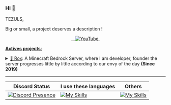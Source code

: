 ### Hi :wave:

TEZULS,

Big or small, a project deserves a description !

<p align="center">  
  <a href="https://twitter.com/TEZULSMC">
    <img src="https://skillicons.dev/icons?i=twitter" alt="" />
  </a>
  <a href="https://instagram.com/TEZULSMC">
    <img src="https://skillicons.dev/icons?i=instagram" alt="" />
  </a>
  <a href="http://arkamc.eu/discord">
    <img src="https://skillicons.dev/icons?i=discord" alt="" />
  </a>
  <a href="https://youtube.com/c/TEZULSMC">
    <img src="https://www.shareicon.net/data/48x48/2015/09/30/109355_media_512x512.png" alt="YouTube" />
  </a>
  <a href="#">
    <img src="https://skillicons.dev/icons?i=github" alt="" />
</p>

**__Actives projects__**:
 <details>
      <summary>🤖 <a href="https://github.com/ArkaniaStudios">Rox</a>: A Minecraft Bedrock Server, where I am developer, founder the server progresses little by little according to our envy of the day <strong>(Since 2019)</strong></summary>
      ARKANIA I will never forget this name of my life, one of the things that made me discover a person who is today a great friend, despite many insults but between us we know that we laugh. He thought of me to create a Minecraft server, and in 1 week we became great friends.
 </details>

---
| Discord Status  | I use these languages  | Others  |
| -- | -- | -- |
| [![Discord Presence](https://lanyard.cnrad.dev/api/495901655133323265)](https://discord.com/users/495901655133323265) | [![My Skills](https://skillicons.dev/icons?i=php,html,css&perline=3)](https://skillicons.dev) | [![My Skills](https://skillicons.dev/icons?i=git,github,docker,mysql,linux&perline=3)](https://skillicons.dev) |
